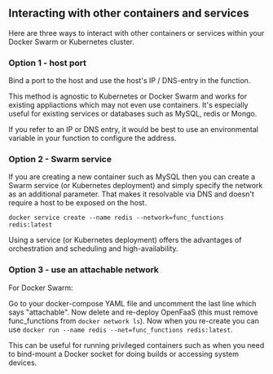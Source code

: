 ## Interacting with other containers and services

Here are three ways to interact with other containers or services within your Docker Swarm or Kubernetes cluster.

### Option 1 - host port

Bind a port to the host and use the host's IP / DNS-entry in the function.

This method is agnostic to Kubernetes or Docker Swarm and works for existing appliactions which may not even use containers. It's especially useful for existing services or databases such as MySQL, redis or Mongo.

If you refer to an IP or DNS entry, it would be best to use an environmental variable in your function to configure the address.

### Option 2 - Swarm service

If you are creating a new container such as MySQL then you can create a Swarm service (or Kubernetes deployment) and simply specify the network as an additional parameter. That makes it resolvable via DNS and doesn't require a host to be exposed on the host.

```
docker service create --name redis --network=func_functions redis:latest
```

Using a service (or Kubernetes deployment) offers the advantages of orchestration and scheduling and high-availability.

### Option 3 - use an attachable network

For Docker Swarm:

Go to your docker-compose YAML file and uncomment the last line which says "attachable". Now delete and re-deploy OpenFaaS (this must remove func_functions from `docker network ls`). Now when you re-create you can use `docker run --name redis --net=func_functions redis:latest`.

This can be useful for running privileged containers such as when you need to bind-mount a Docker socket for doing builds or accessing system devices.

